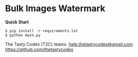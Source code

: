 # Bulk Images Watermark

**Quick Start**

```
$ pip install -r requirements.txt
$ python main.py
```

The Tasty Codes (T2C) teams.
help.thetastycodes@gmail.com
https://github.com/thetastycodes